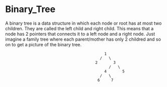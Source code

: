 # Binary_Tree
A binary tree is a data structure in which each node or root has at most two children. They are called the left child
and right child. This means that a node has 2 pointers that connects it to a left node and a right node. Just imagine 
a family tree where each parent/mother has only 2 childred and so on to get a picture of the binary tree.
                      
                                                1
                                              /   \
                                            2       3
                                                  /   \
                                                4       5
                                              /   \
                                             6     7